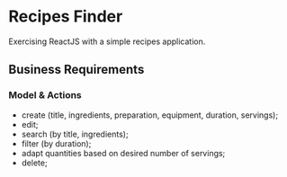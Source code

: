 # Recipes Finder

Exercising ReactJS with a simple recipes application.

## Business Requirements
### Model & Actions
* create (title, ingredients, preparation, equipment, duration, servings);
* edit;
* search (by title, ingredients);
* filter (by duration);
* adapt quantities based on desired number of servings;
* delete;